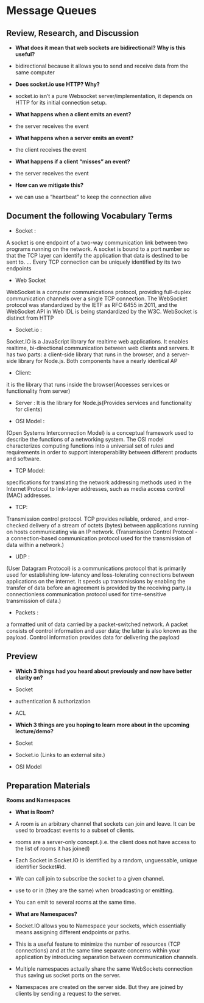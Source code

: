 # Message Queues 

## Review, Research, and Discussion 
* **What does it mean that web sockets are bidirectional? Why is this useful?**
* bidirectional because it allows you to send and receive data from the same computer

* **Does socket.io use HTTP? Why?**

* socket.io isn’t a pure Websocket server/implementation, it depends on HTTP for its initial connection setup.

* **What happens when a client emits an event?**
* the server receives the event

* **What happens when a server emits an event?**

* the client receives the event

* **What happens if a client “misses” an event?**

* the server receives the event

* **How can we mitigate this?**

* we can use a “heartbeat” to keep the connection alive

## Document the following Vocabulary Terms

* Socket :

 A socket is one endpoint of a two-way communication link between two programs running on the network. A socket is bound to a port number so that the TCP layer can identify the application that data is destined to be sent to. ... Every TCP connection can be uniquely identified by its two endpoints

* Web Socket

WebSocket is a computer communications protocol, providing full-duplex communication channels over a single TCP connection. The WebSocket protocol was standardized by the IETF as RFC 6455 in 2011, and the WebSocket API in Web IDL is being standardized by the W3C. WebSocket is distinct from HTTP

* Socket.io :

Socket.IO  is a JavaScript library for realtime web applications. It enables realtime, bi-directional communication between web clients and servers. It has two parts: a client-side library that runs in the browser, and a server-side library for Node.js. Both components have a nearly identical AP

* Client:

it is the library that runs inside the browser(Accesses services or functionality from server)

* Server : It is the library for Node.js(Provides services and functionality for clients)

* OSI Model :

(Open Systems Interconnection Model) is a conceptual framework used to describe the functions of a networking system. The OSI model characterizes computing functions into a universal set of rules and requirements in order to support interoperability between different products and software.

* TCP Model:

specifications for translating the network addressing methods used in the Internet Protocol to link-layer addresses, such as media access control (MAC) addresses.

* TCP:

Transmission control protocol. TCP provides reliable, ordered, and error-checked delivery of a stream of octets (bytes) between applications running on hosts communicating via an IP network. (Transmission Control Protocol - a connection-based communication protocol used for the transmission of data within a network.)

* UDP :

(User Datagram Protocol) is a communications protocol that is primarily used for establishing low-latency and loss-tolerating connections between applications on the internet. It speeds up transmissions by enabling the transfer of data before an agreement is provided by the receiving party.(a connectionless communication protocol used for time-sensitive transmission of data.)

* Packets :

a formatted unit of data carried by a packet-switched network. A packet consists of control information and user data; the latter is also known as the payload. Control information provides data for delivering the payload

## Preview
* **Which 3 things had you heard about previously and now have better clarity on?**

* Socket
* authentication & authorization
* ACL

* **Which 3 things are you hoping to learn more about in the upcoming lecture/demo?**

* Socket
* Socket.io (Links to an external site.)
* OSI Model

## Preparation Materials
**Rooms and Namespaces**

* **What is Room?**

* A room is an arbitrary channel that sockets can join and leave. It can be used to broadcast events to a subset of clients.
* rooms are a server-only concept.(i.e. the client does not have access to the list of rooms it has joined)
* Each Socket in Socket.IO is identified by a random, unguessable, unique identifier Socket#id.
* We can call join to subscribe the socket to a given channel.
* use to or in (they are the same) when broadcasting or emitting.
* You can emit to several rooms at the same time.
* **What are Namespaces?**
* Socket.IO allows you to Namespace your sockets, which essentially means assigning different endpoints or paths.
* This is a useful feature to minimize the number of resources (TCP connections) and at the same time separate concerns within your application by introducing separation between communication channels.
* Multiple namespaces actually share the same WebSockets connection thus saving us socket ports on the server.
* Namespaces are created on the server side. But they are joined by clients by sending a request to the server.